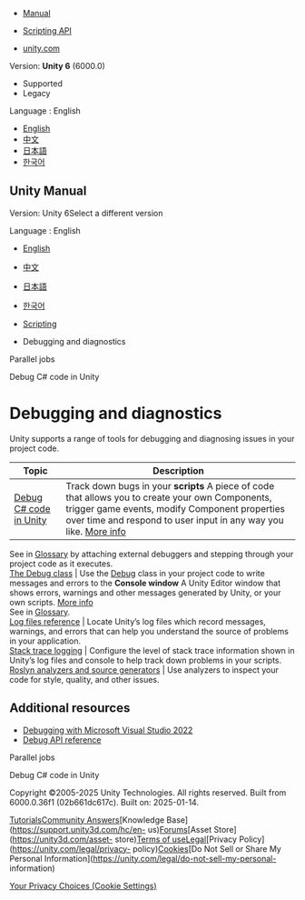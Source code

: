 [](https://docs.unity3d.com)

  * [Manual](../Manual/index.html)
  * [Scripting API](../ScriptReference/index.html)

  * [unity.com](https://unity.com/)

Version: **Unity 6** (6000.0)

  * Supported
  * Legacy

Language : English

  * [English](/Manual/debugging-and-diagnostics.html)
  * [中文](/cn/current/Manual/debugging-and-diagnostics.html)
  * [日本語](/ja/current/Manual/debugging-and-diagnostics.html)
  * [한국어](/kr/current/Manual/debugging-and-diagnostics.html)

[](https://docs.unity3d.com)

## Unity Manual

Version: Unity 6Select a different version

Language : English

  * [English](/Manual/debugging-and-diagnostics.html)
  * [中文](/cn/current/Manual/debugging-and-diagnostics.html)
  * [日本語](/ja/current/Manual/debugging-and-diagnostics.html)
  * [한국어](/kr/current/Manual/debugging-and-diagnostics.html)

  * [Scripting](scripting.html)
  * Debugging and diagnostics

[](job-system-parallel-for-jobs.html)

Parallel jobs

[](managed-code-debugging.html)

Debug C# code in Unity

# Debugging and diagnostics

Unity supports a range of tools for debugging and diagnosing issues in your
project code.

**Topic** | **Description**  
---|---  
[Debug C# code in Unity](./managed-code-debugging.html) | Track down bugs in your **scripts** A piece of code that allows you to create your own Components, trigger game events, modify Component properties over time and respond to user input in any way you like. [More info](creating-scripts.html)  
See in [Glossary](Glossary.html#Scripts) by attaching external debuggers and
stepping through your project code as it executes.  
[The Debug class](class-Debug.html) | Use the [Debug](../ScriptReference/Debug.html) class in your project code to write messages and errors to the **Console window** A Unity Editor window that shows errors, warnings and other messages generated by Unity, or your own scripts. [More info](Console.html)  
See in [Glossary](Glossary.html#Consolewindow).  
[Log files reference](log-files.html) | Locate Unity’s log files which record messages, warnings, and errors that can help you understand the source of problems in your application.  
[Stack trace logging](./stack-trace.html) | Configure the level of stack trace information shown in Unity’s log files and console to help track down problems in your scripts.  
[Roslyn analyzers and source generators](roslyn-analyzers.html) | Use analyzers to inspect your code for style, quality, and other issues.  
  
## Additional resources

  * [Debugging with Microsoft Visual Studio 2022](https://unity.com/how-to/debugging-with-microsoft-visual-studio-2022)
  * [Debug API reference](../ScriptReference/Debug.html)

[](job-system-parallel-for-jobs.html)

Parallel jobs

[](managed-code-debugging.html)

Debug C# code in Unity

Copyright ©2005-2025 Unity Technologies. All rights reserved. Built from
6000.0.36f1 (02b661dc617c). Built on: 2025-01-14.

[Tutorials](https://learn.unity.com/)[Community
Answers](https://answers.unity3d.com)[Knowledge
Base](https://support.unity3d.com/hc/en-
us)[Forums](https://forum.unity3d.com)[Asset Store](https://unity3d.com/asset-
store)[Terms of
use](https://docs.unity3d.com/Manual/TermsOfUse.html)[Legal](https://unity.com/legal)[Privacy
Policy](https://unity.com/legal/privacy-
policy)[Cookies](https://unity.com/legal/cookie-policy)[Do Not Sell or Share
My Personal Information](https://unity.com/legal/do-not-sell-my-personal-
information)

[Your Privacy Choices (Cookie Settings)](javascript:void\(0\);)

